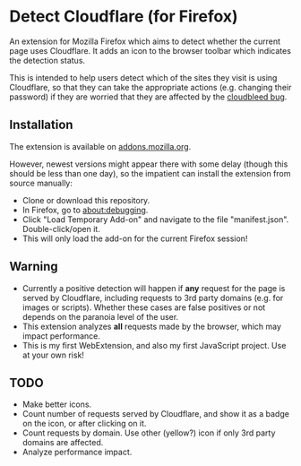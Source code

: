 Detect Cloudflare (for Firefox)
===============================

An extension for Mozilla Firefox which aims to detect whether the current page uses Cloudflare.
It adds an icon to the browser toolbar which indicates the detection status.

This is intended to help users detect which of the sites they visit is using Cloudflare,
so that they can take the appropriate actions (e.g. changing their password) if they are
worried that they are affected by the
[cloudbleed bug](https://bugs.chromium.org/p/project-zero/issues/detail?id=1139).


Installation
------------

The extension is available on [addons.mozilla.org](https://addons.mozilla.org/en-US/firefox/addon/detect-cloudflare/).

However, newest versions might appear there with some delay (though this should be less than one day),
so the impatient can install the extension from source manually:

* Clone or download this repository.
* In Firefox, go to [about:debugging](about:debugging).
* Click "Load Temporary Add-on" and navigate to the file "manifest.json". Double-click/open it.
* This will only load the add-on for the current Firefox session!


Warning
-------

* Currently a positive detection will happen if **any** request for the page is served by Cloudflare, including requests to 3rd party domains (e.g. for images or scripts). Whether these cases are false positives or not depends on the paranoia level of the user.
* This extension analyzes **all** requests made by the browser, which may impact performance.
* This is my first WebExtension, and also my first JavaScript project. Use at your own risk!


TODO
----

* Make better icons.
* Count number of requests served by Cloudflare, and show it as a badge on the icon, or after clicking on it.
* Count requests by domain. Use other (yellow?) icon if only 3rd party domains are affected.
* Analyze performance impact.

